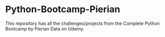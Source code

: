# Python-Bootcamp-Pierian
This repository has all the challenges/projects from the Complete Python Bootcamp by Pierian Data on Udemy.
